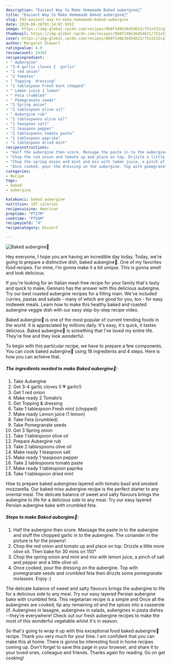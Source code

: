```yaml
---
description: "Easiest Way to Make Homemade Baked aubergine🤤"
title: "Easiest Way to Make Homemade Baked aubergine🤤"
slug: 293-easiest-way-to-make-homemade-baked-aubergine
date: 2020-08-26T01:14:07.935Z
image: https://img-global.cpcdn.com/recipes/8b0f140e36d54631/751x532cq70/baked-aubergine🤤-recipe-main-photo.jpg
thumbnail: https://img-global.cpcdn.com/recipes/8b0f140e36d54631/751x532cq70/baked-aubergine🤤-recipe-main-photo.jpg
cover: https://img-global.cpcdn.com/recipes/8b0f140e36d54631/751x532cq70/baked-aubergine🤤-recipe-main-photo.jpg
author: Margaret Stewart
ratingvalue: 4.9
reviewcount: 24362
recipeingredient:
- " Aubergine"
- "3-4 garlic cloves I  garlic"
- "1 red onion"
- "2 Tomatos"
- " Topping  dressing"
- "1 tablespoon Fresh mint chopped"
- " Lemon juice 1 lemon"
- " Feta crumbled"
- " Pomegranate seeds"
- "3 Spring onion"
- "1 tablespoon olive oil"
- " Aubergine rub"
- "2 tablespoons olive oil"
- "1 teaspoon salt"
- "1 teaspoon pepper"
- "2 tablespoons tomato paste"
- "1 tablespoon paprika"
- "1 tablespoon dried mint"
recipeinstructions:
- "Half the aubergine then score. Massage the paste in to the aubergine and stuff the chopped garlic in to the aubergine. The coriander in the picture is for the prawns!"
- "Chop the red onion and tomato up and place on top. Drizzle a little more olive oil. Then bake for 30 mins on 150°"
- "Chop the spring onion and mint and mix with lemon juice, a pinch of salt and pepper and a little olive oil."
- "Once cooked, pour the dressing on the aubergine. Top with pomegranate seeds and crumbled feta then drizzle some pomegranate molasses. Enjoy :)"
categories:
- Recipe
tags:
- baked
- aubergine

katakunci: baked aubergine 
nutrition: 197 calories
recipecuisine: American
preptime: "PT27M"
cooktime: "PT56M"
recipeyield: "4"
recipecategory: Dessert

---
```



![Baked aubergine🤤](https://img-global.cpcdn.com/recipes/8b0f140e36d54631/751x532cq70/baked-aubergine🤤-recipe-main-photo.jpg)

Hey everyone, I hope you are having an incredible day today. Today, we're going to prepare a distinctive dish, baked aubergine🤤. One of my favorites food recipes. For mine, I'm gonna make it a bit unique. This is gonna smell and look delicious.

If you&#39;re looking for an Italian meat-free recipe for your family that&#39;s tasty and quick to make, Gennaro has the answer with this delicious aubergine. Try our best roasted aubergine recipes for a filling main. We&#39;ve included curries, pastas and salads - many of which are good for you, too - for easy midweek meals. Learn how to make this healthy baked and roasted aubergine veggie dish with our easy step-by-step recipe video.

Baked aubergine🤤 is one of the most popular of current trending foods in the world. It is appreciated by millions daily. It's easy, it's quick, it tastes delicious. Baked aubergine🤤 is something that I've loved my entire life. They're fine and they look wonderful.


To begin with this particular recipe, we have to prepare a few components. You can cook baked aubergine🤤 using 18 ingredients and 4 steps. Here is how you can achieve that.

<!--inarticleads1-->

##### The ingredients needed to make Baked aubergine🤤:

1. Take  Aubergine
1. Get 3-4 garlic cloves (I 💗 garlic!)
1. Get 1 red onion
1. Make ready 2 Tomato’s
1. Get  Topping &amp; dressing
1. Take 1 tablespoon Fresh mint (chopped)
1. Make ready  Lemon juice (1 lemon)
1. Take  Feta (crumbled)
1. Take  Pomegranate seeds
1. Get 3 Spring onion
1. Take 1 tablespoon olive oil
1. Prepare  Aubergine rub
1. Take 2 tablespoons olive oil
1. Make ready 1 teaspoon salt
1. Make ready 1 teaspoon pepper
1. Take 2 tablespoons tomato paste
1. Make ready 1 tablespoon paprika
1. Take 1 tablespoon dried mint


How to prepare baked aubergines layered with tomato basil and smoked mozzarella. Our baked miso aubergine recipe is the perfect starter to any oriental meal. The delicate balance of sweet and salty flavours brings the aubergine to life for a delicious side to any meal. Try our easy layered Persian aubergine bake with crumbled feta. 

<!--inarticleads2-->

##### Steps to make Baked aubergine🤤:

1. Half the aubergine then score. Massage the paste in to the aubergine and stuff the chopped garlic in to the aubergine. The coriander in the picture is for the prawns!
1. Chop the red onion and tomato up and place on top. Drizzle a little more olive oil. Then bake for 30 mins on 150°
1. Chop the spring onion and mint and mix with lemon juice, a pinch of salt and pepper and a little olive oil.
1. Once cooked, pour the dressing on the aubergine. Top with pomegranate seeds and crumbled feta then drizzle some pomegranate molasses. Enjoy :)


The delicate balance of sweet and salty flavours brings the aubergine to life for a delicious side to any meal. Try our easy layered Persian aubergine bake with crumbled feta. This vegetarian recipe is a simple and Once all the aubergines are cooked, tip any remaining oil and the spices into a casserole (if. Aubergines in lasagne, aubergines in salads, aubergines in pasta dishes --they&#39;re everywhere! Check out our fresh aubergine recipes to make the most of this wonderful vegetable whilst it&#39;s in season. 

So that's going to wrap it up with this exceptional food baked aubergine🤤 recipe. Thank you very much for your time. I am confident that you can make this at home. There is gonna be interesting food in home recipes coming up. Don't forget to save this page in your browser, and share it to your loved ones, colleague and friends. Thanks again for reading. Go on get cooking!
